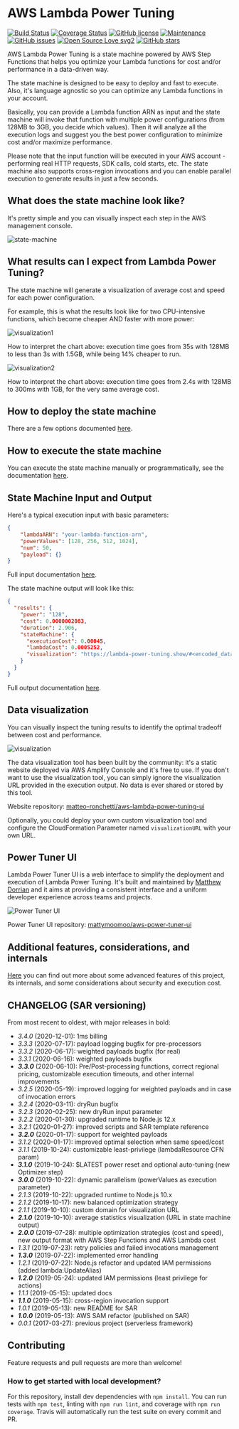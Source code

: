 # AWS Lambda Power Tuning

[![Build Status](https://travis-ci.com/alexcasalboni/aws-lambda-power-tuning.svg?branch=master)](https://travis-ci.org/alexcasalboni/aws-lambda-power-tuning)
[![Coverage Status](https://coveralls.io/repos/github/alexcasalboni/aws-lambda-power-tuning/badge.svg)](https://coveralls.io/github/alexcasalboni/aws-lambda-power-tuning)
[![GitHub license](https://img.shields.io/github/license/alexcasalboni/aws-lambda-power-tuning.svg)](https://github.com/alexcasalboni/aws-lambda-power-tuning/blob/master/LICENSE)
[![Maintenance](https://img.shields.io/badge/Maintained%3F-yes-green.svg)](https://GitHub.com/alexcasalboni/aws-lambda-power-tuning/graphs/commit-activity)
[![GitHub issues](https://img.shields.io/github/issues/alexcasalboni/aws-lambda-power-tuning.svg)](https://github.com/alexcasalboni/aws-lambda-power-tuning/issues)
[![Open Source Love svg2](https://badges.frapsoft.com/os/v2/open-source.svg?v=103)](https://github.com/ellerbrock/open-source-badges/)
[![GitHub stars](https://img.shields.io/github/stars/alexcasalboni/aws-lambda-power-tuning.svg)](https://github.com/alexcasalboni/aws-lambda-power-tuning/stargazers)

AWS Lambda Power Tuning is a state machine powered by AWS Step Functions that helps you optimize your Lambda functions for cost and/or performance in a data-driven way.

The state machine is designed to be easy to deploy and fast to execute. Also, it's language agnostic so you can optimize any Lambda functions in your account.

Basically, you can provide a Lambda function ARN as input and the state machine will invoke that function with multiple power configurations (from 128MB to 3GB, you decide which values). Then it will analyze all the execution logs and suggest you the best power configuration to minimize cost and/or maximize performance.

Please note that the input function will be executed in your AWS account - performing real HTTP requests, SDK calls, cold starts, etc. The state machine also supports cross-region invocations and you can enable parallel execution to generate results in just a few seconds.

## What does the state machine look like?

It's pretty simple and you can visually inspect each step in the AWS management console.


![state-machine](imgs/state-machine-screenshot.png?raw=true)


## What results can I expect from Lambda Power Tuning?

The state machine will generate a visualization of average cost and speed for each power configuration.

For example, this is what the results look like for two CPU-intensive functions, which become cheaper AND faster with more power:

![visualization1](imgs/visualization1.jpg?raw=true)

How to interpret the chart above: execution time goes from 35s with 128MB to less than 3s with 1.5GB, while being 14% cheaper to run.

![visualization2](imgs/visualization2.jpg?raw=true)

How to interpret the chart above: execution time goes from 2.4s with 128MB to 300ms with 1GB, for the very same average cost.


## How to deploy the state machine 

There are a few options documented [here](README-DEPLOY.md).


## How to execute the state machine

You can execute the state machine manually or programmatically, see the documentation [here](README-EXECUTE.md).


## State Machine Input and Output

Here's a typical execution input with basic parameters:

```json
{
    "lambdaARN": "your-lambda-function-arn",
    "powerValues": [128, 256, 512, 1024],
    "num": 50,
    "payload": {}
}
```

Full input documentation [here](README-INPUT-OUTPUT.md#user-content-state-machine-input).

The state machine output will look like this:

```json
{
  "results": {
    "power": "128",
    "cost": 0.0000002083,
    "duration": 2.906,
    "stateMachine": {
      "executionCost": 0.00045,
      "lambdaCost": 0.0005252,
      "visualization": "https://lambda-power-tuning.show/#<encoded_data>"
    }
  }
}
```

Full output documentation [here](README-INPUT-OUTPUT.md#user-content-state-machine-output).


## Data visualization

You can visually inspect the tuning results to identify the optimal tradeoff between cost and performance.

![visualization](imgs/visualization.png?raw=true)

The data visualization tool has been built by the community: it's a static website deployed via AWS Amplify Console and it's free to use. If you don't want to use the visualization tool, you can simply ignore the visualization URL provided in the execution output. No data is ever shared or stored by this tool.

Website repository: [matteo-ronchetti/aws-lambda-power-tuning-ui](https://github.com/matteo-ronchetti/aws-lambda-power-tuning-ui)

Optionally, you could deploy your own custom visualization tool and configure the CloudFormation Parameter named `visualizationURL` with your own URL.

## Power Tuner UI

Lambda Power Tuner UI is a web interface to simplify the deployment and execution of Lambda Power Tuning. It's built and maintained by [Matthew Dorrian](https://twitter.com/DorrianMatthew) and it aims at providing a consistent interface and a uniform developer experience across teams and projects.

![Power Tuner UI](https://github.com/mattymoomoo/aws-power-tuner-ui/blob/master/imgs/website.png?raw=true)

Power Tuner UI repository: [mattymoomoo/aws-power-tuner-ui](https://github.com/mattymoomoo/aws-power-tuner-ui)

## Additional features, considerations, and internals

[Here](README-ADVANCED.md) you can find out more about some advanced features of this project, its internals, and some considerations about security and execution cost.


## CHANGELOG (SAR versioning)

From most recent to oldest, with major releases in bold:

* *3.4.0* (2020-12-01): 1ms billing
* *3.3.3* (2020-07-17): payload logging bugfix for pre-processors
* *3.3.2* (2020-06-17): weighted payloads bugfix (for real)
* *3.3.1* (2020-06-16): weighted payloads bugfix
* ***3.3.0*** (2020-06-10): Pre/Post-processing functions, correct regional pricing, customizable execution timeouts, and other internal improvements
* *3.2.5* (2020-05-19): improved logging for weighted payloads and in case of invocation errors
* *3.2.4* (2020-03-11): dryRun bugfix
* *3.2.3* (2020-02-25): new dryRun input parameter
* *3.2.2* (2020-01-30): upgraded runtime to Node.js 12.x
* *3.2.1* (2020-01-27): improved scripts and SAR template reference
* ***3.2.0*** (2020-01-17): support for weighted payloads
* *3.1.2* (2020-01-17): improved optimal selection when same speed/cost
* *3.1.1* (2019-10-24): customizable least-privilege (lambdaResource CFN param)
* ***3.1.0*** (2019-10-24): $LATEST power reset and optional auto-tuning (new Optimizer step)
* ***3.0.0*** (2019-10-22): dynamic parallelism (powerValues as execution parameter)
* *2.1.3* (2019-10-22): upgraded runtime to Node.js 10.x
* *2.1.2* (2019-10-17): new balanced optimization strategy
* *2.1.1* (2019-10-10): custom domain for visualization URL
* ***2.1.0*** (2019-10-10): average statistics visualization (URL in state machine output)
* ***2.0.0*** (2019-07-28): multiple optimization strategies (cost and speed), new output format with AWS Step Functions and AWS Lambda cost
* *1.3.1* (2019-07-23): retry policies and failed invocations management
* ***1.3.0*** (2019-07-22): implemented error handling
* *1.2.1* (2019-07-22): Node.js refactor and updated IAM permissions (added lambda:UpdateAlias)
* ***1.2.0*** (2019-05-24): updated IAM permissions (least privilege for actions)
* *1.1.1* (2019-05-15): updated docs
* ***1.1.0*** (2019-05-15): cross-region invocation support
* *1.0.1* (2019-05-13): new README for SAR
* ***1.0.0*** (2019-05-13): AWS SAM refactor (published on SAR)
* *0.0.1* (2017-03-27): previous project (serverless framework)


## Contributing

Feature requests and pull requests are more than welcome!

### How to get started with local development?

For this repository, install dev dependencies with `npm install`. You can run tests with `npm test`, linting with `npm run lint`, and coverage with `npm run coverage`. Travis will automatically run the test suite on every commit and PR.
